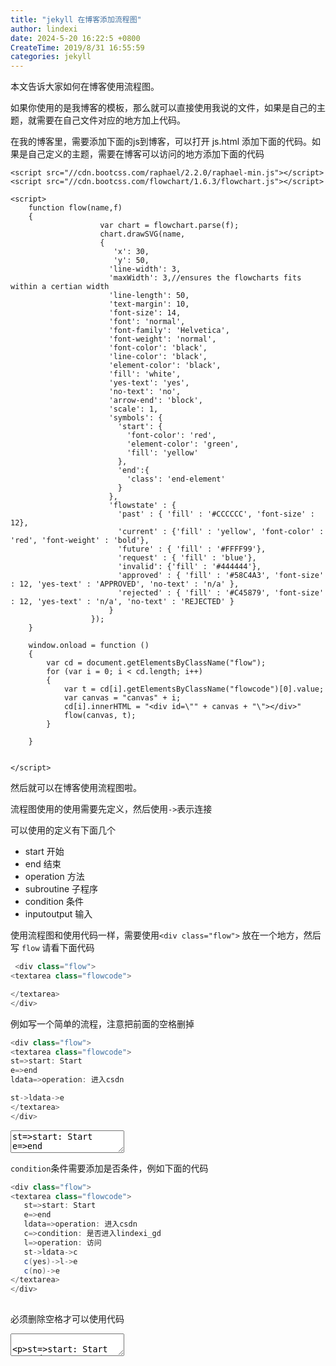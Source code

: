 ```yaml
---
title: "jekyll 在博客添加流程图"
author: lindexi
date: 2024-5-20 16:22:5 +0800
CreateTime: 2019/8/31 16:55:59
categories: jekyll
---
```


本文告诉大家如何在博客使用流程图。

<!--more-->


<!-- CreateTime:2019/8/31 16:55:59 -->


如果你使用的是我博客的模板，那么就可以直接使用我说的文件，如果是自己的主题，就需要在自己文件对应的地方加上代码。

在我的博客里，需要添加下面的js到博客，可以打开 js.html 添加下面的代码。如果是自己定义的主题，需要在博客可以访问的地方添加下面的代码

```
<script src="//cdn.bootcss.com/raphael/2.2.0/raphael-min.js"></script>
<script src="//cdn.bootcss.com/flowchart/1.6.3/flowchart.js"></script>

<script>
	function flow(name,f)
	{
                    var chart = flowchart.parse(f);
                    chart.drawSVG(name, 
                    {
                       'x': 30,
                       'y': 50,
                      'line-width': 3,
                      'maxWidth': 3,//ensures the flowcharts fits within a certian width
                      'line-length': 50,
                      'text-margin': 10,
                      'font-size': 14,
                      'font': 'normal',
                      'font-family': 'Helvetica',
                      'font-weight': 'normal',
                      'font-color': 'black',
                      'line-color': 'black',
                      'element-color': 'black',
                      'fill': 'white',
                      'yes-text': 'yes',
                      'no-text': 'no',
                      'arrow-end': 'block',
                      'scale': 1,
                      'symbols': {
                        'start': {
                          'font-color': 'red',
                          'element-color': 'green',
                          'fill': 'yellow'
                        },
                        'end':{
                          'class': 'end-element'
                        }
                      },
                      'flowstate' : {
                        'past' : { 'fill' : '#CCCCCC', 'font-size' : 12},
                        'current' : {'fill' : 'yellow', 'font-color' : 'red', 'font-weight' : 'bold'},
                        'future' : { 'fill' : '#FFFF99'},
                        'request' : { 'fill' : 'blue'},
                        'invalid': {'fill' : '#444444'},
                        'approved' : { 'fill' : '#58C4A3', 'font-size' : 12, 'yes-text' : 'APPROVED', 'no-text' : 'n/a' },
                        'rejected' : { 'fill' : '#C45879', 'font-size' : 12, 'yes-text' : 'n/a', 'no-text' : 'REJECTED' }
                      }
                  });
	}

	window.onload = function () 
	{
		var cd = document.getElementsByClassName("flow");
		for (var i = 0; i < cd.length; i++) 
		{
			var t = cd[i].getElementsByClassName("flowcode")[0].value;
			var canvas = "canvas" + i;
			cd[i].innerHTML = "<div id=\"" + canvas + "\"></div>"
			flow(canvas, t);
		}
        
	}


</script>
```

然后就可以在博客使用流程图啦。

流程图使用的使用需要先定义，然后使用`->`表示连接

可以使用的定义有下面几个

 - start		开始
 - end			结束
 - operation	方法
 - subroutine	子程序
 - condition	条件 
 - inputoutput	输入

使用流程图和使用代码一样，需要使用`<div class="flow">` 放在一个地方，然后写 `flow` 请看下面代码

```csharp
 <div class="flow">
<textarea class="flowcode">

</textarea>
</div>
``` 

例如写一个简单的流程，注意把前面的空格删掉

```csharp
<div class="flow">
<textarea class="flowcode">
st=>start: Start 
e=>end           
ldata=>operation: 进入csdn 

st->ldata->e 
</textarea>
</div>
```

<div class="flow">
<textarea class="flowcode">
st=>start: Start 
e=>end           
ldata=>operation: 进入csdn
st->ldata->e 
</textarea>
</div>



`condition`条件需要添加是否条件，例如下面的代码


```csharp
<div class="flow">
<textarea class="flowcode">
   st=>start: Start
   e=>end
   ldata=>operation: 进入csdn
   c=>condition: 是否进入lindexi_gd
   l=>operation: 访问
   st->ldata->c
   c(yes)->l->e
   c(no)->e
</textarea>
</div>
 

```

必须删除空格才可以使用代码

<div class="flow">
<textarea class="flowcode">
 
st=>start: Start
e=>end
ldata=>operation: 进入csdn
c=>condition: 是否进入lindexi_gd
l=>operation: 访问
st->ldata->c
c(yes)->l->e
c(no)->e
</textarea>
</div>

